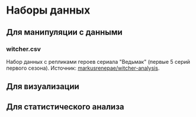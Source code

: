 # Наборы данных

## Для манипуляции с данными

### witcher.csv

Набор данных с репликами героев сериала "Ведьмак" (первые 5 серий первого сезона). Источник: [markusrenepae/witcher-analysis](https://github.com/markusrenepae/witcher-analysis).

## Для визуализации

## Для статистического анализа


